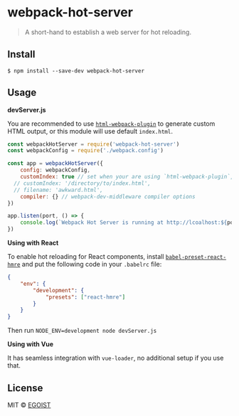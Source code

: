 # webpack-hot-server

> A short-hand to establish a web server for hot reloading.

## Install

```
$ npm install --save-dev webpack-hot-server
```

## Usage

**devServer.js**

You are recommended to use [`html-webpack-plugin`](https://github.com/ampedandwired/html-webpack-plugin) to generate custom HTML output, or this module will use default `index.html`.

```js
const webpackHotServer = require('webpack-hot-server')
const webpackConfig = require('./webpack.config')

const app = webpackHotServer({
	config: webpackConfig,
	customIndex: true // set when your are using `html-webpack-plugin`,
  // customIndex: '/directory/to/index.html',
  // filename: 'awkward.html',
	compiler: {} // webpack-dev-middleware compiler options
})

app.listen(port, () => {
	console.log(`Webpack Hot Server is running at http://lcoalhost:${port}`)
})
```

**Using with React**

To enable hot reloading for React components, install [`babel-preset-react-hmre`](https://github.com/gaearon/babel-plugin-react-transform) and put the following code in your `.babelrc` file:

```json
{
	"env": {
	    "development": {
	    	"presets": ["react-hmre"]
	    }
	}
}
```

Then run `NODE_ENV=development node devServer.js`

**Using with Vue**

It has seamless integration with `vue-loader`, no additional setup if you use that.

## License

MIT © [EGOIST](https://github.com/egoist)
